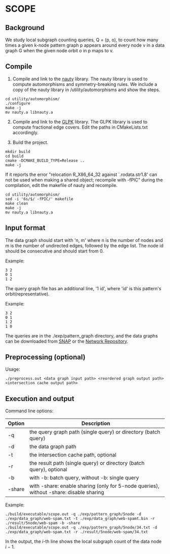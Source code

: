 # SCOPE

## Background

We study local subgraph counting queries, Q = (p, o), to count how many times a given k-node pattern graph p appears around every node v in a data graph G when the given node orbit o in p maps to v. 

## Compile

1. Compile and link to the [nauty](https://pallini.di.uniroma1.it) library.  The nauty library is used to compute automorphisms and symmetry-breaking rules. We include a copy of the nauty library in /utility/automorphisms and show the steps.

```shell
cd utility/automorphism/
./configure
make -j
mv nauty.a libnauty.a
```

2. Compile and link to the [GLPK](https://www.gnu.org/software/glpk/) library. The GLPK library is used to compute fractional edge covers. Edit the paths in CMakeLists.txt accordingly.

3. Build the project.

```shell
mkdir build
cd build
cmake -DCMAKE_BUILD_TYPE=Release ..
make -j
```

If it reports the error "relocation R_X86_64_32 against `.rodata.str1.8' can not be used when making a shared object; recompile with -fPIC" during the compilation, edit the makefile of nauty and recompile. 

```shell
cd utility/automorphism/
sed -i '6s/$/ -fPIC/' makefile
make clean
make -j
mv nauty.a libnauty.a
```

## Input format

The data graph should start with 'n, m' where n is the number of nodes and m is the number of undirected edges, followed by the edge list. The node id should be consecutive and should start from 0.

Example:

```
3 2
0 1
1 2
```

The query graph file has an additional line, '1 id', where 'id' is this pattern's orbit(representative).

Example:

```
3 2
0 1
1 2
1 0
```

The queries are in the ./exp/pattern_graph directory, and the data graphs can be downloaded from [SNAP](https://snap.stanford.edu/data/index.html) or the [Network Repository](https://networkrepository.com).

## Preprocessing (optional)

Usage:

```shell
./preprocess.out <data graph input path> <reordered graph output path> <intersection cache output path>
```

## Execution and output

Command line options:

| Option | Description                                                  |
| ------ | ------------------------------------------------------------ |
| -q     | the query graph path (single query) or directory (batch query) |
| -d     | the data graph path                                          |
| -t     | the intersection cache path, optional                        |
| -r     | the result path (single query) or directory (batch query), optional |
| -b     | with -b: batch query, without -b: single query               |
| -share | with -share: enable sharing (only for 5-node queries), without -share: disable sharing |

Example:

```
./build/executable/scope.out -q ./exp/pattern_graph/5node -d ./exp/data_graph/web-spam.txt -t ./exp/data_graph/web-spamt.bin -r ./result/5node/web-spam -b -share
./build/executable/scope.out -q ./exp/pattern_graph/5node/34.txt -d ./exp/data_graph/web-spam.txt -r ./result/5node/web-spam/34.txt
```

In the output, the $i$-th line shows the local subgraph count of the data node $i-1$.

